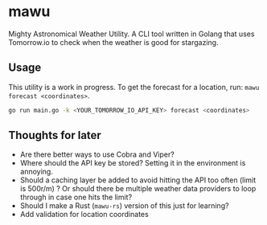 # mawu
Mighty Astronomical Weather Utility. A CLI tool written in Golang that uses Tomorrow.io to check when the weather is good for stargazing.


## Usage

This utility is a work in progress. To get the forecast for a location, run: `mawu forecast <coordinates>`.

```bash
go run main.go -k <YOUR_TOMORROW_IO_API_KEY> forecast <coordinates>
```

## Thoughts for later
- Are there better ways to use Cobra and Viper?
- Where should the API key be stored? Setting it in the environment is annoying.
- Should a caching layer be added to avoid hitting the API too often (limit is 500r/m) ? Or should there be multiple weather data providers to loop through in case one hits the limit?
- Should I make a Rust (`mawu-rs`) version of this just for learning?
- Add validation for location coordinates

